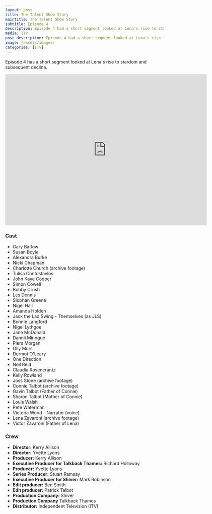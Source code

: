 ```yaml
---
layout: post
title: The Talent Show Story
maintitle: The Talent Show Story
subtitle: Episode 4
description: Episode 4 had a short segment looked at Lena's rise to stardom and subsequent decline.
media: ITV
post_description: Episode 4 had a short segment looked at Lena's rise to stardom and subsequent decline.
image: /assets/images/
categories: [ITV]
---
```


Episode 4 has a short segment looked at Lena's rise to stardom and subsequent decline.

<div class="responsive-video"><iframe width="640px" height="480px" src="https://www.youtube.com/embed/50hgJeHNW58?start=315&rel=0&showinfo=0" frameborder="0" allowfullscreen=""></iframe></div>

### Cast
* Gary Barlow
* Susan Boyle
* Alexandra Burke
* Nicki Chapman
* Charlotte Church (archive footage)
* Tulisa Contostavlos
* John Kaye Cooper
* Simon Cowell
* Bobby Crush
* Les Dennis
* Siobhan Greene
* Nigel Hall
* Amanda Holden
* Jack the Lad Swing - Themselves (as JLS)
* Bonnie Langford
* Nigel Lythgoe
* Jane McDonald
* Dannii Minogue
* Piers Morgan
* Olly Murs
* Dermot O'Leary
* One Direction
* Neil Reid
* Claudia Rosencrantz
* Kelly Rowland
* Joss Stone (archive footage)
* Connie Talbot (archive footage)
* Gavin Talbot (Father of Connie)
* Sharon Talbot (Mother of Connie)
* Louis Walsh
* Pete Waterman
* Victoria Wood - Narrator (voice)
* Lena Zavaroni (archive footage)
* Victor Zavaroni (Father of Lena)

### Crew
* **Director:** Kerry Allison
* **Director:** Yvette Lyons
* **Producer:** Kerry Allison
* **Executive Producer for Talkback Thames:** Richard Holloway
* **Producer:** Yvette Lyons
* **Series Producer:** Stuart Ramsay
* **Executive Producer for Shiver:** Mark Robinson
* **Edit producer:** Ben Smith
* **Edit producer:** Patrick Talbot
* **Production Company:** Shiver
* **Production Company** Talkback Thames
* **Distributor:** Independent Television (ITV)

